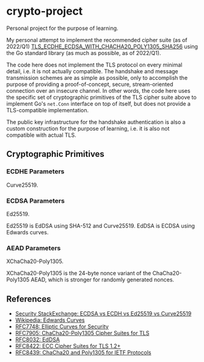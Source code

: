 crypto-project
==============

Personal project for the purpose of learning.

My personal attempt to implement the recommended cipher suite (as of 2022/Q1) [TLS_ECDHE_ECDSA_WITH_CHACHA20_POLY1305_SHA256](https://ciphersuite.info/cs/TLS_ECDHE_ECDSA_WITH_CHACHA20_POLY1305_SHA256/) using the Go standard library (as much as possible, as of 2022/Q1).

The code here does not implement the TLS protocol on every minimal detail, i.e. it is not actually compatible. The handshake and message transmission schemes are as simple as possible, only to accomplish the purpose of providing a proof-of-concept, secure, stream-oriented connection over an insecure channel. In other words, the code here uses the specific set of cryptographic primitives of the TLS cipher suite above to implement Go's `net.Conn` interface on top of itself, but does not provide a TLS-compatible implementation.

The public key infrastructure for the handshake authentication is also a custom construction for the purpose of learning, i.e. it is also not compatible with actual TLS.

## Cryptographic Primitives

### ECDHE Parameters
Curve25519.

### ECDSA Parameters
Ed25519.

Ed25519 is EdDSA using SHA-512 and Curve25519. EdDSA is ECDSA using Edwards curves.

### AEAD Parameters
XChaCha20-Poly1305.

XChaCha20-Poly1305 is the 24-byte nonce variant of the ChaCha20-Poly1305 AEAD, which is stronger for randomly generated nonces.

## References
- [Security StackExchange: ECDSA vs ECDH vs Ed25519 vs Curve25519](https://security.stackexchange.com/a/211484)
- [Wikipedia: Edwards Curves](https://en.wikipedia.org/wiki/Edwards_curve)
- [RFC7748: Elliptic Curves for Security](https://datatracker.ietf.org/doc/html/rfc7748)
- [RFC7905: ChaCha20-Poly1305 Cipher Suites for TLS](https://datatracker.ietf.org/doc/html/rfc7905)
- [RFC8032: EdDSA](https://datatracker.ietf.org/doc/html/rfc8032)
- [RFC8422: ECC Cipher Suites for TLS 1.2+](https://datatracker.ietf.org/doc/html/rfc8422)
- [RFC8439: ChaCha20 and Poly1305 for IETF Protocols](https://datatracker.ietf.org/doc/html/rfc8439)
